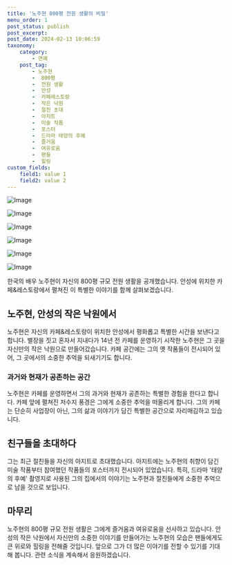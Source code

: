```yaml
---
title: '노주현 800평 전원 생활의 비밀'
menu_order: 1
post_status: publish
post_excerpt: 
post_date: 2024-02-13 10:06:59
taxonomy:
    category:
        - 연예
    post_tag:
        - 노주현
        -  800평
        -  전원 생활
        -  안성
        -  카페레스토랑
        -  작은 낙원
        -  절친 초대
        -  아지트
        -  미술 작품
        -  포스터
        -  드라마 태양의 후예
        -  즐거움
        -  여유로움
        -  팬들
        -  힐링
custom_fields:
    field1: value 1
    field2: value 2
---
```


![Image](https://mimgnews.pstatic.net/image/076/2024/02/12/2024021201000786100103485_20240212203106724.jpg?type=w540)

![Image](https://ssl.pstatic.net/mimgnews/image/076/2024/02/12/2024021201000786100103481_20240212203106728.jpg?type=w540)

![Image](https://mimgnews.pstatic.net/image/076/2024/02/12/2024021201000786100103482_20240212203106732.jpg?type=w540)

![Image](https://ssl.pstatic.net/mimgnews/image/076/2024/02/12/2024021201000786100103483_20240212203106737.jpg?type=w540)

![Image](https://mimgnews.pstatic.net/image/076/2024/02/12/2024021201000786100103484_20240212203106741.jpg?type=w540)

![Image](https://ssl.pstatic.net/mimgnews/image/076/2024/02/12/2024021201000786100103486_20240212203106746.jpg?type=w540)

한국의 배우 노주현이 자신의 800평 규모 전원 생활을 공개했습니다. 안성에 위치한 카페&레스토랑에서 펼쳐진 이 특별한 이야기를 함께 살펴보겠습니다.
## 노주현, 안성의 작은 낙원에서
노주현은 자신의 카페&레스토랑이 위치한 안성에서 평화롭고 특별한 시간을 보낸다고 합니다. 별장을 짓고 혼자서 지내다가 14년 전 카페를 운영하기 시작한 노주현은 그 곳을 자신만의 작은 낙원으로 만들어갔습니다. 카페 공간에는 그의 옛 작품들이 전시되어 있어, 그 곳에서의 소중한 추억을 되새기기도 합니다.
### 과거와 현재가 공존하는 공간
노주현은 카페를 운영하면서 그의 과거와 현재가 공존하는 특별한 경험을 한다고 합니다. 카페 앞에 펼쳐진 저수지 풍경은 그에게 소중한 추억을 떠올리게 합니다. 그의 카페는 단순히 사업장이 아닌, 그의 삶과 이야기가 담긴 특별한 공간으로 자리매김하고 있습니다.
## 친구들을 초대하다
그는 최근 절친들을 자신의 아지트로 초대했습니다. 아지트에는 노주현의 취향이 담긴 미술 작품부터 참여했던 작품들의 포스터까지 전시되어 있었습니다. 특히, 드라마 '태양의 후예' 촬영지로 사용된 그의 집에서의 이야기는 노주현과 절친들에게 소중한 추억으로 남을 것으로 보입니다.
## 마무리
노주현의 800평 규모 전원 생활은 그에게 즐거움과 여유로움을 선사하고 있습니다. 안성의 작은 낙원에서 자신만의 소중한 이야기를 만들어가는 노주현의 모습은 팬들에게도 큰 위로와 힐링을 전해줄 것입니다. 앞으로 그가 더 많은 이야기를 전할 수 있기를 기대해 봅니다. 관련 소식을 계속해서 응원하겠습니다.
